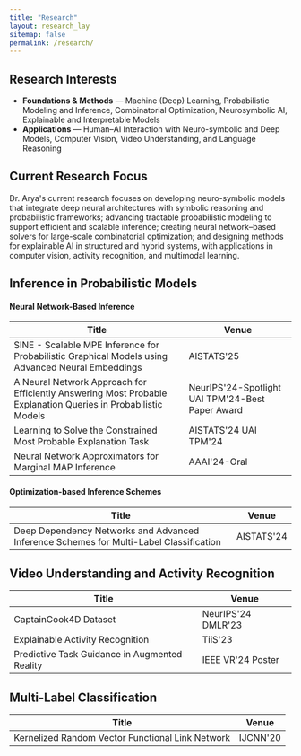 ```yaml
---
title: "Research"
layout: research_lay
sitemap: false
permalink: /research/
---
```


<link rel="stylesheet" href="{{ '/assets/css/responsive.css' | relative_url }}">

<div class="section-card">

## **Research Interests**

* **Foundations & Methods** &mdash; Machine (Deep) Learning, Probabilistic Modeling and Inference, Combinatorial Optimization, Neurosymbolic AI, Explainable and Interpretable Models
* **Applications** &mdash; Human–AI Interaction with Neuro-symbolic and Deep Models, Computer Vision, Video Understanding, and Language Reasoning

<!-- ### **Research Interests**

Machine (Deep) learning, Artificial Intelligence, Neurosymbolic AI, Explainable AI, Probabilistic Methods, Combinatorial Optimization, Video Understanding and Computer Vision. -->
</div>


<div class="jumbotron">

## **Current Research Focus**

Dr. Arya's current research focuses on developing neuro-symbolic models that integrate deep neural architectures with symbolic reasoning and probabilistic frameworks; advancing tractable probabilistic modeling to support efficient and scalable inference; creating neural network–based solvers for large-scale combinatorial optimization; and designing methods for explainable AI in structured and hybrid systems, with applications in computer vision, activity recognition, and multimodal learning.

</div>

<div class="jumbotron">

## **Inference in Probabilistic Models**

<div class="subsection-card">

#### Neural Network-Based Inference

<table class="research-table">
  <thead>
    <tr>
      <th>Title</th>
      <th>Venue</th>
    </tr>
  </thead>
  <tbody>
    <tr>
      <td>SINE - Scalable MPE Inference for Probabilistic Graphical Models using Advanced Neural Embeddings</td>
      <td><span class="badge bg-primary">AISTATS'25</span></td>
    </tr>
    <tr>
      <td>A Neural Network Approach for Efficiently Answering Most Probable Explanation Queries in Probabilistic Models</td>
      <td><span class="badge bg-success">NeurIPS'24-Spotlight</span> <span class="badge bg-success">UAI TPM'24-Best Paper Award</span></td>
    </tr>
    <tr>
      <td>Learning to Solve the Constrained Most Probable Explanation Task</td>
      <td><span class="badge bg-primary">AISTATS'24</span> <span class="badge bg-primary">UAI TPM'24</span></td>
    </tr>
    <tr>
      <td>Neural Network Approximators for Marginal MAP Inference</td>
      <td><span class="badge bg-success">AAAI'24-Oral</span></td>
    </tr>
  </tbody>
  </table>

</div>

<div class="subsection-card">

#### Optimization-based Inference Schemes

<table class="research-table">
  <thead>
    <tr>
      <th>Title</th>
      <th>Venue</th>
    </tr>
  </thead>
  <tbody>
    <tr>
      <td>Deep Dependency Networks and Advanced Inference Schemes for Multi-Label Classification</td>
      <td><span class="badge bg-primary">AISTATS'24</span></td>
    </tr>
  </tbody>
  </table>

</div>
</div>

<div class="section-card">

## **Video Understanding and Activity Recognition**


<div class="subsection-card">

<table class="research-table">
  <thead>
    <tr>
      <th>Title</th>
      <th>Venue</th>
    </tr>
  </thead>
  <tbody>
    <tr>
      <td>CaptainCook4D Dataset</td>
      <td><span class="badge bg-primary">NeurIPS'24</span> <span class="badge bg-primary">DMLR'23</span></td>
    </tr>
    <tr>
      <td>Explainable Activity Recognition</td>
      <td><span class="badge bg-primary">TiiS'23</span></td>
    </tr>
    <tr>
      <td>Predictive Task Guidance in Augmented Reality</td>
      <td><span class="badge bg-primary">IEEE VR'24 Poster</span></td>
    </tr>
  </tbody>
  </table>

</div>
<!-- </div> -->
</div>

<div class="section-card">

## **Multi-Label Classification**

<div class="subsection-card">

<table class="research-table">
  <thead>
    <tr>
      <th>Title</th>
      <th>Venue</th>
    </tr>
  </thead>
  <tbody>
    <tr>
      <td>Kernelized Random Vector Functional Link Network</td>
      <td><span class="badge bg-primary">IJCNN'20</span></td>
    </tr>
  </tbody>
  </table>
</div>
</div>





